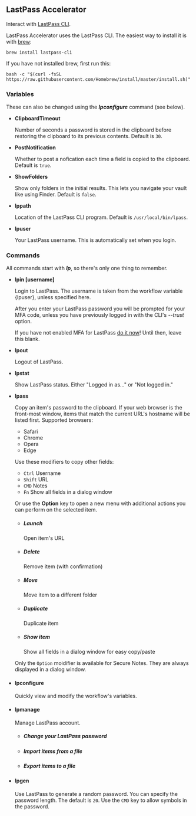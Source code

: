 ## LastPass Accelerator

Interact with [LastPass CLI](https://github.com/lastpass/lastpass-cli).

LastPass Accelerator uses the LastPass CLI.  The easiest way to install it is with [brew](https://brew.sh/):

`brew install lastpass-cli`

If you have not installed brew, first run this:

`bash -c "$(curl -fsSL https://raw.githubusercontent.com/Homebrew/install/master/install.sh)"`

### Variables

These can also be changed using the ***lpconfigure*** command (see below).

- **ClipboardTimeout**

  Number of seconds a password is stored in the clipboard before restoring the clipboard to its previous contents.  Default is `30`.

- **PostNotification**

  Whether to post a nofication each time a field is copied to the clipboard.  Default is `true`.

- **ShowFolders**

  Show only folders in the initial results.  This lets you navigate your vault like using Finder.  Default is `false`.

- **lppath**

  Location of the LastPass CLI program.  Default is `/usr/local/bin/lpass`.

- **lpuser**

  Your LastPass username.  This is automatically set when you login.

### Commands

All commands start with ***lp***, so there's only one thing to remember.

-  **lpin [username]**

    Login to LastPass.  The username is taken from the workflow variable {lpuser}, unless specified here.

    After you enter your LastPass password you will be prompted for your MFA code, unless you have previously logged in with the CLI's *--trust* option.

    If you have not enabled MFA for LastPass [do it now](https://www.lastpass.com/two-factor-authentication)!  Until then, leave this blank.

- **lpout**

    Logout of LastPass.

- **lpstat**

    Show LastPass status.  Either "Logged in as..." or "Not logged in."

- **lpass**

  Copy an item's password to the clipboard.  If your web browser is the front-most window, items that match the current URL's hostname will be listed first.  Supported browsers:
  
  - Safari
  - Chrome
  - Opera
  - Edge
  
  Use these modifiers to copy other fields:

  - `Ctrl` Username
  - `Shift` URL
  - `CMD` Notes
  - `Fn` Show all fields in a dialog window

  Or use the **Option** key to open a new menu with additional actions you can perform on the selected item.

  - ##### Launch
	Open item's URL

  - ##### Delete
	Remove item (with confirmation)

  - ##### Move
	Move item to a different folder

  - ##### Duplicate
	Duplicate item

  - ##### Show item
    Show all fields in a dialog window for easy copy/paste

  Only the `Option` moidifier is available for Secure Notes.  They are always displayed in a dialog window.

- #### lpconfigure

  Quickly view and modify the workflow's variables.

- #### lpmanage

  Manage LastPass account.

  - ##### Change your LastPass password
  - ##### Import items from a file
  - ##### Export items to a file

- #### lpgen

  Use LastPass to generate a random password.  You can specify the password length.  The default is `20`.  Use the `CMD` key to allow symbols in the password.

